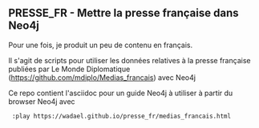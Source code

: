 
## PRESSE_FR - Mettre la presse française dans Neo4j

Pour une fois, je produit un peu de contenu en français.

Il s'agit de scripts pour utiliser les données relatives à la presse française publiées par Le Monde Diplomatique (https://github.com/mdiplo/Medias_francais) avec Neo4j

Ce repo contient l'asciidoc pour un guide Neo4j à utiliser à partir du browser Neo4j avec

     :play https://wadael.github.io/presse_fr/medias_francais.html
